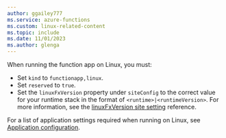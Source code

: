 ```yaml
---
author: ggailey777
ms.service: azure-functions
ms.custom: linux-related-content
ms.topic: include
ms.date: 11/01/2023
ms.author: glenga
---
```


When running the function app on Linux, you must:

+ Set `kind` to `functionapp,linux`.
+ Set `reserved` to `true`. 
+ Set the `linuxFxVersion` property under `siteConfig` to the correct value for your runtime stack in the format of `<runtime>|<runtimeVersion>`. For more information, see the [linuxFxVersion site setting](../articles/azure-functions/functions-app-settings.md#linuxfxversion) reference.
 
For a list of application settings required when running on Linux, see [Application configuration](#application-configuration). 
